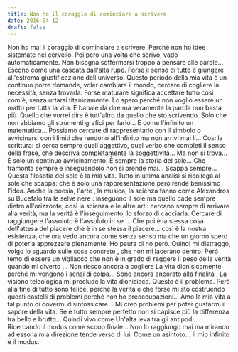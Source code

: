 ```yaml
---
title: Non ho il coraggio di cominciare a scrivere
date: 2016-04-12
draft: false
---
```

Non ho mai il coraggio di cominciare a scrivere. Perché non ho idee sistemate nel cervello. Poi pero una volta che scrivo, vado automaticamente. Non bisogna soffermarsi troppo a pensare alle parole... Escono come una cascata dall'alta rupe. Forse il senso di tutto è giungere all'estrema giustificazione dell'universo. Questo periodo della mia vita è un continuo porre domande, voler cambiare il mondo, cercare di cogliere la necessità, senza trovarla. Forse maturare significa accettare tutto così com'è, senza urtarsi titanicamente. Lo spero perché non voglio essere un matto per tutta la vita. È banale da dire ma veramente la parola non basta più. Quello che vorrei dire è tutt'altro da quello che sto scrivendo. Solo che non abbiamo gli strumenti grafici per farlo... È come l'infinito un matematica... Possiamo cercare di rappresentarlo con il simbolo o avvicinarsi con i limiti che rendono all'infinito ma non arrivi mai lí... Così la scrittura: si cerca sempre quell'aggettivo, quel verbo che completi il senso della frase, che descriva completamente la soggettività... Ma non si trova... È solo un continuo avvicinamento. È sempre la storia del sole... Che tramonta sempre e inseguendolo non si prende mai... Scappa sempre... Questa filosofia del sole è la mia vita. Tutto in ultima analisi si ricollega al sole che scappa: che è solo una rappresentazione peró rende benissimo l'idea. Anche la poesia, l'arte , la musica, la scienza fanno come Alexandros su Bucefalo tra le selve nere : inseguono il sole ma quello cade sempre dietro all'orizzonte; così la scienza e le altre arti: cercano sempre di arrivare alla verità, ma la verità è l'inseguimento, lo sforzo di cacciarla. Cercare di raggiungere l'assoluto è l'assoluto in se ... Che poi è la stessa cosa dell'attesa del piacere che è in se stessa il piacere... così è la nostra esistenza, che ora vedo ancora come senza senso ma che un giorno spero di poterla apprezzare pienamente. Ho paura di no peró. Quindi mi distraggo, volgo lo sguardo sulle cose concrete , che non mi lacerano dentro. Peró temo di essere un vigliacco che non è in grado di reggere il peso della verità quando mi diverto ... Non riesco ancora a cogliere La vita dionisicamente perché mi vengono i sensi di colpa... Sono ancora ancorato alla finalità . La visione teleologica mi preclude la vita dionisiaca. Questo è il problema. Però alla fine di tutto sono felice, perché la verità è che forse mi sto costruendo questi castelli di problemi perché non ho preoccupazioni... Amo la mia vita a tal punto di dovermi disintossicare... Mi creo problemi per poter gustarmi il sapore della vita. Se è tutto sempre perfetto non si capisce più la differenza tra bello e brutto... Quindi vivo come
Un'alta leva tra gli antipodi... Ricercando il modus come scoop finale... Non lo raggiungo mai ma mirando ad esso la mia direzione tende verso di lui. Come un asintoto... Il mio infinito è il modus.
